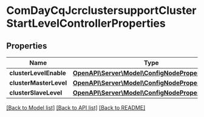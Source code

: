 # ComDayCqJcrclustersupportClusterStartLevelControllerProperties

## Properties
Name | Type | Description | Notes
------------ | ------------- | ------------- | -------------
**clusterLevelEnable** | [**OpenAPI\Server\Model\ConfigNodePropertyBoolean**](ConfigNodePropertyBoolean.md) |  | [optional] 
**clusterMasterLevel** | [**OpenAPI\Server\Model\ConfigNodePropertyInteger**](ConfigNodePropertyInteger.md) |  | [optional] 
**clusterSlaveLevel** | [**OpenAPI\Server\Model\ConfigNodePropertyInteger**](ConfigNodePropertyInteger.md) |  | [optional] 

[[Back to Model list]](../README.md#documentation-for-models) [[Back to API list]](../README.md#documentation-for-api-endpoints) [[Back to README]](../README.md)


